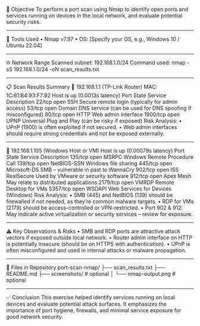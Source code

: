 📌 Objective
To perform a port scan using Nmap to identify open ports and services running on devices in the local network, and evaluate potential security risks.
________________________________________
🧰 Tools Used
•	Nmap v7.97
•	OS: [Specify your OS, e.g., Windows 10 / Ubuntu 22.04]
________________________________________
🌐 Network Range
Scanned subnet: 192.168.1.0/24
Command used:
nmap -sS 192.168.1.0/24 -oN scan_results.txt
________________________________________
📋 Scan Results Summary
📍 192.168.1.1 (TP-Link Router)
MAC: 1C:61:B4:93:F7:92
Host is up (0.0013s latency)
Port	State	Service	Description
22/tcp	open	SSH	Secure remote login (typically for admin access)
53/tcp	open	Domain	DNS service (can be used for DNS spoofing if misconfigured)
80/tcp	open	HTTP	Web admin interface
1900/tcp	open	UPNP	Universal Plug and Play (can be risky if exposed)
Risk Analysis:
•	UPnP (1900) is often exploited if not secured.
•	Web admin interfaces should require strong credentials and not be exposed externally.
________________________________________
📍 192.168.1.105 (Windows Host or VM)
Host is up (0.00079s latency)
Port	State	Service	Description
135/tcp	open	MSRPC	Windows Remote Procedure Call
139/tcp	open	NetBIOS-SSN	Windows file sharing
445/tcp	open	Microsoft-DS	SMB – vulnerable in past to WannaCry
902/tcp	open	ISS RealSecure	Used by VMware or security software
912/tcp	open	Apex Mesh	May relate to distributed applications
2179/tcp	open	VMRDP	Remote Desktop for VMs
5357/tcp	open	WSDAPI	Web Services for Devices (Windows)
Risk Analysis:
•	SMB (445) and NetBIOS (139) should be firewalled if not needed, as they’re common malware targets.
•	RDP for VMs (2179) should be access-controlled or VPN-restricted.
•	Port 902 & 912: May indicate active virtualization or security services – review for exposure.
________________________________________
⚠️ Key Observations & Risks
•	SMB and RDP ports are attractive attack vectors if exposed outside local network.
•	Router admin interface on HTTP is potentially insecure (should be on HTTPS with authentication).
•	UPnP is often misconfigured and used in internal attacks or malware propagation.
________________________________________
📎 Files in Repository
port-scan-nmap/
├── scan_results.txt
├── README.md
├── screenshots/            # optional
│   └── nmap-output.png     # optional
________________________________________
✅ Conclusion
This exercise helped identify services running on local devices and evaluate potential attack surfaces. It emphasizes the importance of port hygiene, firewalls, and minimal service exposure for good network security.

